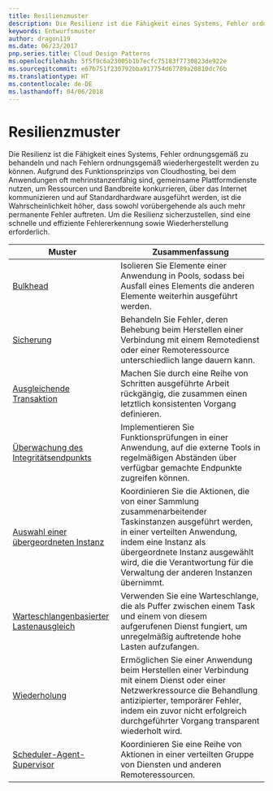 ```yaml
---
title: Resilienzmuster
description: Die Resilienz ist die Fähigkeit eines Systems, Fehler ordnungsgemäß zu behandeln und nach Fehlern ordnungsgemäß wiederhergestellt werden zu können. Aufgrund des Funktionsprinzips von Cloudhosting, bei dem Anwendungen oft mehrinstanzenfähig sind, gemeinsame Plattformdienste nutzen, um Ressourcen und Bandbreite konkurrieren, über das Internet kommunizieren und auf Standardhardware ausgeführt werden, ist die Wahrscheinlichkeit höher, dass sowohl vorübergehende als auch mehr permanente Fehler auftreten. Um die Resilienz sicherzustellen, sind eine schnelle und effiziente Fehlererkennung sowie Wiederherstellung erforderlich.
keywords: Entwurfsmuster
author: dragon119
ms.date: 06/23/2017
pnp.series.title: Cloud Design Patterns
ms.openlocfilehash: 5f5f9c6a23005b1b7ecfc75183f7730823de922e
ms.sourcegitcommit: e67b751f230792bba917754d67789a20810dc76b
ms.translationtype: HT
ms.contentlocale: de-DE
ms.lasthandoff: 04/06/2018
---
```

# <a name="resiliency-patterns"></a>Resilienzmuster

Die Resilienz ist die Fähigkeit eines Systems, Fehler ordnungsgemäß zu behandeln und nach Fehlern ordnungsgemäß wiederhergestellt werden zu können. Aufgrund des Funktionsprinzips von Cloudhosting, bei dem Anwendungen oft mehrinstanzenfähig sind, gemeinsame Plattformdienste nutzen, um Ressourcen und Bandbreite konkurrieren, über das Internet kommunizieren und auf Standardhardware ausgeführt werden, ist die Wahrscheinlichkeit höher, dass sowohl vorübergehende als auch mehr permanente Fehler auftreten. Um die Resilienz sicherzustellen, sind eine schnelle und effiziente Fehlererkennung sowie Wiederherstellung erforderlich.


|                            Muster                             |                                                                                                      Zusammenfassung                                                                                                       |
|----------------------------------------------------------------|--------------------------------------------------------------------------------------------------------------------------------------------------------------------------------------------------------------------|
|                   [Bulkhead](../bulkhead.md)                   |                                                     Isolieren Sie Elemente einer Anwendung in Pools, sodass bei Ausfall eines Elements die anderen Elemente weiterhin ausgeführt werden.                                                      |
|            [Sicherung](../circuit-breaker.md)            |                                                  Behandeln Sie Fehler, deren Behebung beim Herstellen einer Verbindung mit einem Remotedienst oder einer Remoteressource unterschiedlich lange dauern kann.                                                   |
|   [Ausgleichende Transaktion](../compensating-transaction.md)   |                                                      Machen Sie durch eine Reihe von Schritten ausgeführte Arbeit rückgängig, die zusammen einen letztlich konsistenten Vorgang definieren.                                                       |
| [Überwachung des Integritätsendpunkts](../health-endpoint-monitoring.md) |                                            Implementieren Sie Funktionsprüfungen in einer Anwendung, auf die externe Tools in regelmäßigen Abständen über verfügbar gemachte Endpunkte zugreifen können.                                            |
|            [Auswahl einer übergeordneten Instanz](../leader-election.md)            | Koordinieren Sie die Aktionen, die von einer Sammlung zusammenarbeitender Taskinstanzen ausgeführt werden, in einer verteilten Anwendung, indem eine Instanz als übergeordnete Instanz ausgewählt wird, die die Verantwortung für die Verwaltung der anderen Instanzen übernimmt. |
|  [Warteschlangenbasierter Lastenausgleich](../queue-based-load-leveling.md)  |                                            Verwenden Sie eine Warteschlange, die als Puffer zwischen einem Task und einem von diesem aufgerufenen Dienst fungiert, um unregelmäßig auftretende hohe Lasten aufzufangen.                                             |
|                      [Wiederholung](../retry.md)                      |             Ermöglichen Sie einer Anwendung beim Herstellen einer Verbindung mit einem Dienst oder einer Netzwerkressource die Behandlung antizipierter, temporärer Fehler, indem ein zuvor nicht erfolgreich durchgeführter Vorgang transparent wiederholt wird.             |
| [Scheduler-Agent-Supervisor](../scheduler-agent-supervisor.md) |                                                            Koordinieren Sie eine Reihe von Aktionen in einer verteilten Gruppe von Diensten und anderen Remoteressourcen.                                                            |

